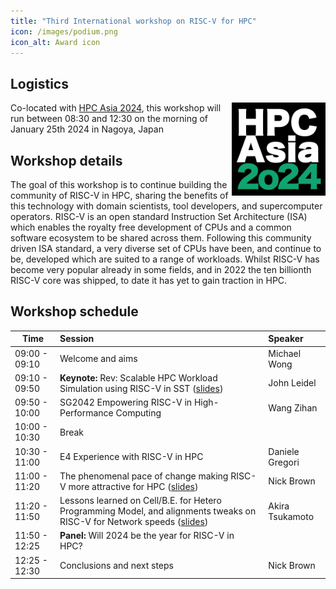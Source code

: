 ```yaml
---
title: "Third International workshop on RISC-V for HPC"
icon: /images/podium.png
icon_alt: Award icon
---
```


## Logistics
<img align="right" src="/images/HPCAsia2024logo.png" width=150>

Co-located with <a href="https://sighpc.ipsj.or.jp/HPCAsia2024/">HPC Asia 2024</a>, this workshop will run between 08:30 and 12:30 on the morning of January 25th 2024 in Nagoya, Japan

## Workshop details

The goal of this workshop is to continue building the community of RISC-V in HPC, sharing the benefits of this technology with domain scientists, tool developers, and supercomputer operators. RISC-V is an open standard Instruction Set Architecture (ISA) which enables the royalty free development of CPUs and a common software ecosystem to be shared across them. Following this community driven ISA standard, a very diverse set of CPUs have been, and continue to be, developed which are suited to a range of workloads. Whilst RISC-V has become very popular already in some fields, and in 2022 the ten billionth RISC-V core was shipped, to date it has yet to gain traction in HPC.

## Workshop schedule

| Time        | Session           | Speaker  |
| ------------- |:-------------| :-----|
| 09:00 - 09:10 | Welcome and aims | Michael Wong |
| 09:10 - 09:50 | **Keynote:**  Rev: Scalable HPC Workload Simulation using RISC-V in SST ([slides](https://github.com/RISCVtestbed/riscvtestbed.github.io/blob/main/assets/files/hpcasia24/HPCAsiaRVWorkshop_Leidel.pdf)) | John Leidel |
| 09:50 - 10:00 | SG2042 Empowering RISC-V in High-Performance Computing | Wang Zihan |
| 10:00 - 10:30 | Break |  |
| 10:30 - 11:00 | E4 Experience with RISC-V in HPC | Daniele Gregori |
| 11:00 - 11:20 | The phenomenal pace of change making RISC-V more attractive for HPC ([slides](https://github.com/RISCVtestbed/riscvtestbed.github.io/blob/main/assets/files/hpcasia24/risc-v-hpc-asia_Brown.pdf)) | Nick Brown |
| 11:20 - 11:50 | Lessons learned on Cell/B.E. for Hetero Programming Model, and alignments tweaks on RISC-V for Network speeds ([slides](https://github.com/RISCVtestbed/riscvtestbed.github.io/blob/main/assets/files/hpcasia24/RISC-V_Workshop-HPC-AkiraTsukamoto-2024-01-25-1.pdf)) | Akira Tsukamoto  |
| 11:50 - 12:25 | **Panel:** Will 2024 be the year for RISC-V in HPC? | |
| 12:25 - 12:30 | Conclusions and next steps | Nick Brown |
